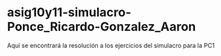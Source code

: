 # asig10y11-simulacro-Ponce_Ricardo-Gonzalez_Aaron
Aquí se encontrará la resolución a los ejercicios del simulacro para la PC1
